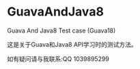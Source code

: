# GuavaAndJava8
Guava And Java8 Test case   (Guava18)

这是关于Guava和Java8 API学习时的测试方法。 

如有疑问请与我联系:QQ 1039895299
